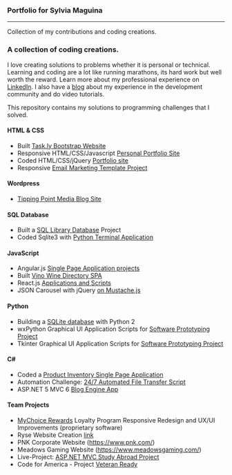 ### Portfolio for Sylvia Maguina
*** 
Collection of my contributions and coding creations.

### A collection of coding creations.

I love creating solutions to problems whether it is personal or technical. Learning and coding are a lot like running marathons, its hard work but well worth the reward. Learn more about my professional experience on [LinkedIn](https://www.linkedin.com/in/sylviamaguina). I also have a [blog](http://tippingpointmediastudios.com) about my experience in the development community and do video tutorials.

This repository contains my solutions to programming challenges that I solved.

#### HTML & CSS
* Built [Task.ly Bootstrap Website](https://github.com/SMaguina/Task.ly) 
* Responsive HTML/CSS/Javascript [Personal Portfolio Site](https://github.com/SMaguina/Laki)
* Coded HTML/CSS/jQuery [Portfolio site](https://github.com/SMaguina/Jimito)
* Responsive [Email Marketing Template Project](https://github.com/SMaguina/Responsive-Email-Marketing-Template-Project)

#### Wordpress
* [Tipping Point Media Blog Site](http://tippingpointmediastudios.com)

#### SQL Database
* Built a [SQL Library Database](https://github.com/SMaguina/SQL-Databases) Project
* Coded Sqlite3 with [Python Terminal Application](https://github.com/SMaguina/SQL-Databases)

#### JavaScript
* Angular.js [Single Page Application projects](https://github.com/SMaguina/Angular.js-Apps)
* Built [Vino Wine Directory SPA](https://github.com/SMaguina/Vino-Sommelier-App)
* React.js [Applications and Scripts](https://github.com/SMaguina/React.js-Apps)
* JSON Carousel with jQuery [on Mustache.js](https://github.com/SMaguina/Angular.js-Apps/tree/master/JSON/JSON%20Carousel)

#### Python
* Building a [SQLite database](https://github.com/SMaguina/Python-GUI-Apps/tree/master/Final%20Project) with Python 2
* wxPython Graphical UI Application Scripts for [Software Prototyping Project](https://github.com/SMaguina/Python-GUI-Apps/tree/master/WxPython)
* Tkinter Graphical UI Application Scripts for [Software Prototyping Project](https://github.com/SMaguina/Python-GUI-Apps/tree/master/Tkinter)

#### C\# 
* Coded a [Product Inventory Single Page Application](https://github.com/SMaguina/CSharp-Projects)
* Automation Challenge: [24/7 Automated File Transfer Script](https://github.com/SMaguina/CSharp-Projects)
* ASP.NET 5 MVC 6 [Blog Engine App](https://github.com/SMaguina/CSharp-Projects/tree/master/Coding-Practicals/ASP.NET-5)

#### Team Projects
* [MyChoice Rewards](http://www.sylviamaguina.com/nest) Loyalty Program Responsive Redesign and UX/UI Improvements (proprietary software)
* Ryse Website Creation [link](http://www.rysenightclub.com/)
* PNK Corporate Website (https://www.pnk.com/)
* Meadows Gaming Website (https://www.meadowsgaming.com/)
* Live-Project: [ASP.NET MVC Study Abroad Project](https://github.com/SMaguina/Study-Abroad-Project)
* Code for America - Project [Veteran Ready](https://github.com/SMaguina/Portfolio-for-Sylvia-Maguina/tree/master/Team-Projects/Code-For-America/Veteran-Ready)


